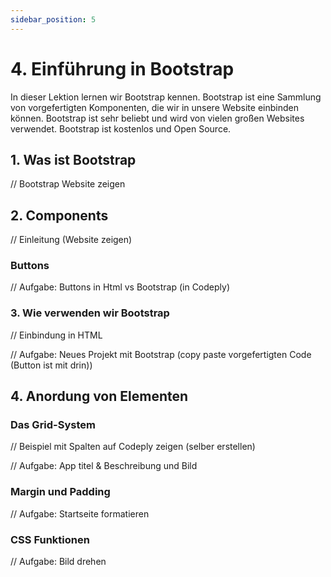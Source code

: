 ```yaml
---
sidebar_position: 5
---
```


# 4. Einführung in Bootstrap

In dieser Lektion lernen wir Bootstrap kennen. Bootstrap ist eine Sammlung von vorgefertigten Komponenten, die wir in unsere Website einbinden können. Bootstrap ist sehr beliebt und wird von vielen großen Websites verwendet. Bootstrap ist kostenlos und Open Source.

## 1. Was ist Bootstrap

// Bootstrap Website zeigen

## 2. Components

// Einleitung (Website zeigen)

### Buttons

// Aufgabe: Buttons in Html vs Bootstrap (in Codeply)

### 3. Wie verwenden wir Bootstrap

// Einbindung in HTML

// Aufgabe: Neues Projekt mit Bootstrap (copy paste vorgefertigten Code (Button ist mit drin))

## 4. Anordung von Elementen

### Das Grid-System

// Beispiel mit Spalten auf Codeply zeigen (selber erstellen)

// Aufgabe: App titel & Beschreibung und Bild

### Margin und Padding

// Aufgabe: Startseite formatieren

### CSS Funktionen

// Aufgabe: Bild drehen
